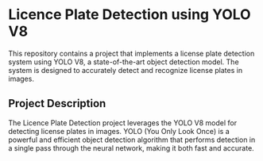 # Licence Plate Detection using YOLO V8

This repository contains a project that implements a license plate detection system using YOLO V8, a state-of-the-art object detection model. The system is designed to accurately detect and recognize license plates in images.



## Project Description

The Licence Plate Detection project leverages the YOLO V8 model for detecting license plates in images. YOLO (You Only Look Once) is a powerful and efficient object detection algorithm that performs detection in a single pass through the neural network, making it both fast and accurate.

